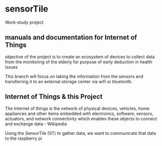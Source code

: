# sensorTile
Work-study project 

## manuals and documentation for Internet of Things
objective of the project is to create an ecosystem of devices to collect data from the monitoring of the elderly for purpose of 
early deduction in health issues

This branch will focus on taking the information from the sensors and transferring it to an external storage center
via wifi or bluetooth.

## Internet of Things & this Project
The Internet of things is the network of physical devices, vehicles, home appliances and other items embedded with electronics, software, sensors, actuators, and network connectivity which enables these objects to connect and exchange data - Wikipedia

Using the SensorTile (ST) to gather data, we want to communicate that data to the raspberry pi
